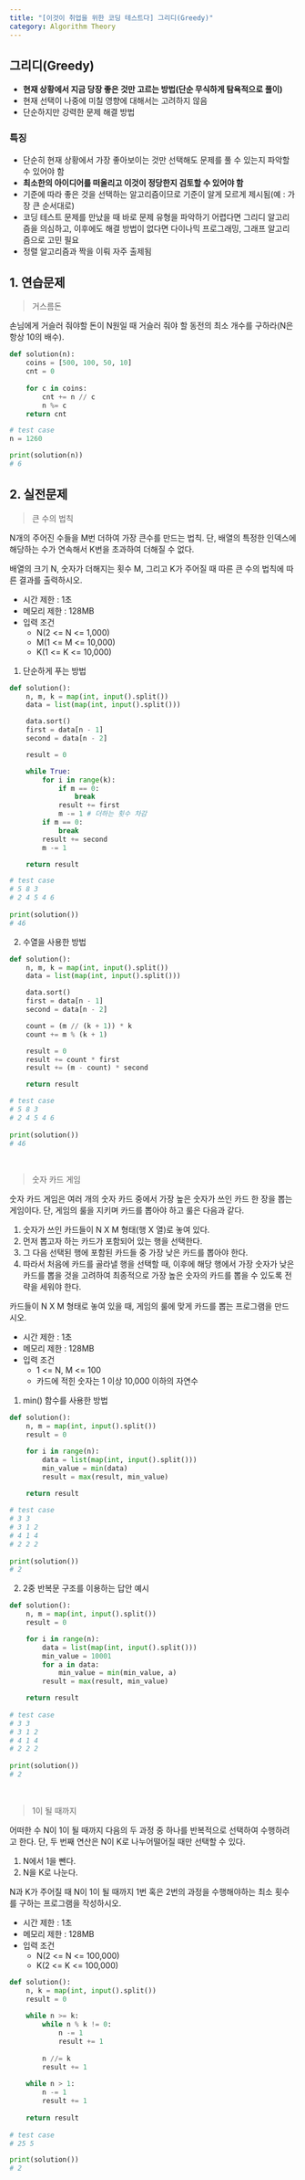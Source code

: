 ```yaml
---
title: "[이것이 취업을 위한 코딩 테스트다] 그리디(Greedy)"
category: Algorithm Theory
---
```


## 그리디(Greedy)
- **현재 상황에서 지금 당장 좋은 것만 고르는 방법(단순 무식하게 탐욕적으로 풀이)**
- 현재 선택이 나중에 미칠 영향에 대해서는 고려하지 않음
- 단순하지만 강력한 문제 해결 방법

### 특징
- 단순히 현재 상황에서 가장 좋아보이는 것만 선택해도 문제를 풀 수 있는지 파악할 수 있어야 함
- **최소한의 아이디어를 떠올리고 이것이 정당한지 검토할 수 있어야 함**
- 기준에 따라 좋은 것을 선택하는 알고리즘이므로 기준이 알게 모르게 제시됨(예 : 가장 큰 순서대로)
- 코딩 테스트 문제를 만났을 때 바로 문제 유형을 파악하기 어렵다면 그리디 알고리즘을 의심하고,
  이후에도 해결 방법이 없다면 다이나믹 프로그래밍, 그래프 알고리즘으로 고민 필요
- 정렬 알고리즘과 짝을 이뤄 자주 출제됨

## 1. 연습문제
> 거스름돈

손님에게 거슬러 줘야할 돈이 N원일 때 거슬러 줘야 할 동전의 최소 개수를 구하라(N은 항상 10의 배수).

```python
def solution(n):
    coins = [500, 100, 50, 10]
    cnt = 0
    
    for c in coins:
        cnt += n // c
        n %= c
    return cnt

# test case
n = 1260

print(solution(n))
# 6
```

## 2. 실전문제
> 큰 수의 법칙

N개의 주어진 수들을 M번 더하여 가장 큰수를 만드는 법칙. 단, 배열의 특정한 인덱스에 해당하는 수가 연속해서 K번을 초과하여 더해질 수 없다.

배열의 크기 N, 숫자가 더해지는 횟수 M, 그리고 K가 주어질 때 따른 큰 수의 법칙에 따른 결과를 출력하시오.

- 시간 제한 : 1초 
- 메모리 제한 : 128MB
- 입력 조건
  - N(2 <= N <= 1,000)
  - M(1 <= M <= 10,000)
  - K(1 <= K <= 10,000)

1) 단순하게 푸는 방법

```python
def solution():
    n, m, k = map(int, input().split())
    data = list(map(int, input().split()))

    data.sort()
    first = data[n - 1]
    second = data[n - 2]

    result = 0

    while True:
        for i in range(k):
            if m == 0: 
                break
            result += first
            m -= 1 # 더하는 횟수 차감
        if m == 0:
            break
        result += second
        m -= 1

    return result

# test case
# 5 8 3
# 2 4 5 4 6
 
print(solution())
# 46
```

2) 수열을 사용한 방법

```python
def solution():
    n, m, k = map(int, input().split())
    data = list(map(int, input().split()))

    data.sort()
    first = data[n - 1]
    second = data[n - 2]

    count = (m // (k + 1)) * k
    count += m % (k + 1)

    result = 0
    result += count * first
    result += (m - count) * second

    return result

# test case
# 5 8 3
# 2 4 5 4 6
 
print(solution())
# 46
```
<br>

> 숫자 카드 게임

숫자 카드 게임은 여러 개의 숫자 카드 중에서 가장 높은 숫자가 쓰인 카드 한 장을 뽑는 게임이다.
단, 게임의 룰을 지키며 카드를 뽑아야 하고 룰은 다음과 같다.
  1. 숫자가 쓰인 카드들이 N X M 형태(행 X 열)로 놓여 있다.
  2. 먼저 뽑고자 하는 카드가 포함되어 있는 행을 선택한다.
  3. 그 다음 선택된 행에 포함된 카드들 중 가장 낮은 카드를 뽑아야 한다.
  4. 따라서 처음에 카드를 골라낼 행을 선택할 때, 이후에 해당 행에서 가장 숫자가 낮은 카드를 뽑을 것을 고려하여 최종적으로 가장 높은 숫자의 카드를 뽑을 수 있도록 전략을 세워야 한다.

카드들이 N X M 형태로 놓여 있을 때, 게임의 룰에 맞게 카드를 뽑는 프로그램을 만드시오.

- 시간 제한 : 1초
- 메모리 제한 : 128MB
- 입력 조건
  - 1 <= N, M <= 100
  - 카드에 적힌 숫자는 1 이상 10,000 이하의 자연수
  
1) min() 함수를 사용한 방법

```python
def solution():
    n, m = map(int, input().split())
    result = 0

    for i in range(n):
        data = list(map(int, input().split()))
        min_value = min(data)
        result = max(result, min_value)
    
    return result

# test case
# 3 3
# 3 1 2
# 4 1 4
# 2 2 2
    
print(solution())
# 2
```

2) 2중 반복문 구조를 이용하는 답안 예시

```python
def solution():
    n, m = map(int, input().split())
    result = 0

    for i in range(n):
        data = list(map(int, input().split()))
        min_value = 10001
        for a in data:
            min_value = min(min_value, a)
        result = max(result, min_value)

    return result
    
# test case
# 3 3
# 3 1 2
# 4 1 4
# 2 2 2
    
print(solution())
# 2
```
<br>

> 1이 될 때까지

어떠한 수 N이 1이 될 때까지 다음의 두 과정 중 하나를 반복적으로 선택하여 수행하려고 한다.
단, 두 번째 연산은 N이 K로 나누어떨어질 때만 선택할 수 있다.
1. N에서 1을 뺀다.
2. N을 K로 나눈다.

N과 K가 주어질 때 N이 1이 될 때까지 1번 혹은 2번의 과정을 수행해야하는 최소 횟수를 구하는 프로그램을 작성하시오.

- 시간 제한 : 1초
- 메모리 제한 : 128MB
- 입력 조건
  - N(2 <= N <= 100,000)
  - K(2 <= K <= 100,000)

```python
def solution():
    n, k = map(int, input().split())
    result = 0
    
    while n >= k:
        while n % k != 0:
            n -= 1
            result += 1  
        
        n //= k
        result += 1
    
    while n > 1:
        n -= 1
        result += 1
    
    return result
    
# test case
# 25 5

print(solution())
# 2
```